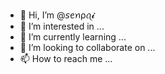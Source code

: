 - 👋 Hi, I’m @𝘴ꫀꪀρꪖ𝓲
- 👀 I’m interested in ...
- 🌱 I’m currently learning ...
- 💞️ I’m looking to collaborate on ...
- 📫 How to reach me ...

<!---
Sam-senpa/Sam-senpa is a ✨ special ✨ repository because its `README.md` (this file) appears on your GitHub profile.
You can click the Preview link to take a look at your changes.
--->
